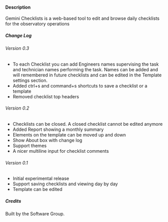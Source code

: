 #### Description

Gemini Checklists is a web-based tool to edit and browse daily checklists for the
observatory operations

##### Change Log

###### Version 0.3

- To each Checklist you can add Engineers names supervising the task and technician names performing the task.
Names can be added and will remembered in future checklists and can be edited in the Template settings section.
- Added ctrl+s and command+s shortcuts to save a checklist or a template
- Removed checklist top headers

###### Version 0.2

- Checklists can be closed. A closed checklist cannot be edited anymore
- Added Report showing a monthly summary
- Elements on the template can be moved up and down
- Show About box with change log
- Support themes
- A nicer multiline input for checklist comments

###### Version 0.1

- Initial experimental release
- Support saving checklists and viewing day by day
- Template can be edited

##### Credits

Built by the Software Group.